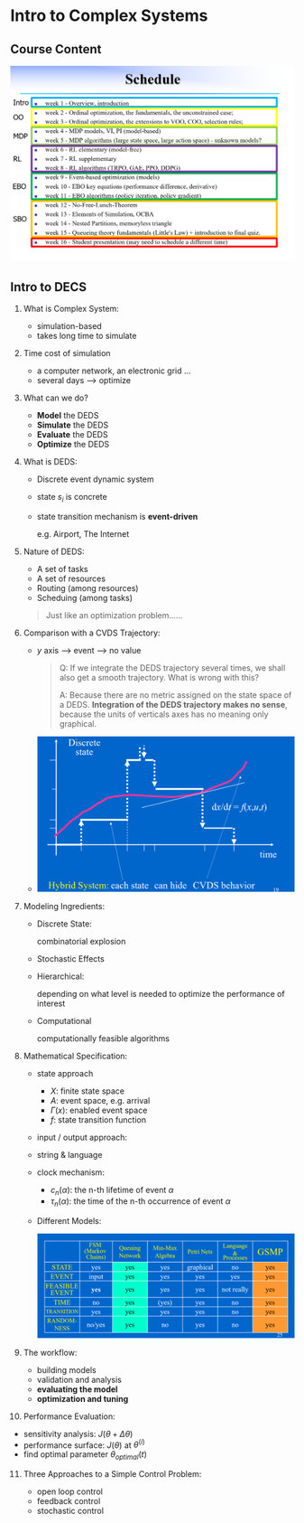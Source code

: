 # Intro to Complex Systems

## Course Content

![](img/img-note1-calendar.png)

## Intro to DECS

1. What is Complex System:

   - simulation-based
   - takes long time to simulate

2. Time cost of simulation

   - a computer network, an electronic grid ...
   - several days --> optimize

3. What can we do?

   - **Model** the DEDS
   - **Simulate** the DEDS
   - **Evaluate** the DEDS
   - **Optimize** the DEDS

4. What is DEDS:

   - Discrete event dynamic system

   - state $s_{i}$ is concrete

   - state transition mechanism is **event-driven**

     e.g. Airport, The Internet

5. Nature of DEDS: 

   - A set of tasks
   - A set of resources
   - Routing (among resources)
   - Scheduing (among tasks)

   > Just like an optimization problem......

6. Comparison with a CVDS Trajectory:

   - $y$ axis --> event --> no value

     > Q: If we integrate the DEDS trajectory several times, we shall also get a smooth trajectory. What is wrong with this? 
     >
     > A: Because there are no metric assigned on the state space of a DEDS. **Integration of the DEDS trajectory makes no sense**, because the units of verticals axes has no meaning only graphical.

   - ![](img/img-note1-DEDS.png)

7. Modeling Ingredients:

   - Discrete State:

     combinatorial explosion 

   - Stochastic Effects

   - Hierarchical:

     depending on what level is needed to optimize the performance of interest

   - Computational

     computationally feasible algorithms 

8. Mathematical Specification:

   - state approach

     - $X$: finite state space
     - $A$: event space, e.g. arrival
     - $\Gamma(x)$: enabled event space
     - $f$: state transition function

   -  input / output approach:

     - string & language

   - clock mechanism:

     - $c_{n}(\alpha)$: the n-th lifetime of event $\alpha$
     - $\tau_{n}(\alpha)$: the time of the n-th occurrence of event $\alpha$

   - Different Models:

     ![](img/img-note1-model.png)

9. The workflow:

   - building models
   - validation and analysis
   - **evaluating the model**
   - **optimization and tuning**

10. Performance Evaluation:

   - sensitivity analysis: $J(\theta+\Delta \theta)$
   - performance surface: $J(\theta)$ at $\theta^{(i)}$
   - find optimal parameter $\theta_{optimal}(t)$

11. Three Approaches to a Simple Control Problem:

    - open loop control
    - feedback control
    - stochastic control